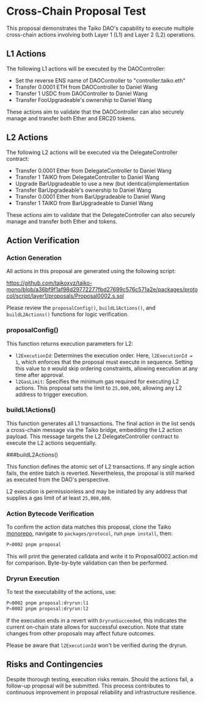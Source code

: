# Cross-Chain Proposal Test

This proposal demonstrates the Taiko DAO's capability to execute multiple cross-chain actions involving both Layer 1 (L1) and Layer 2 (L2) operations.

## L1 Actions

The following L1 actions will be executed by the DAOController:

- Set the reverse ENS name of DAOController to "controller.taiko.eth"
- Transfer 0.0001 ETH from DAOController to Daniel Wang
- Transfer 1 USDC from DAOController to Daniel Wang
- Transfer FooUpgradeable's ownership to Daniel Wang

These actions aim to validate that the DAOController can also securely manage and transfer both Ether and ERC20 tokens.

## L2 Actions

The following L2 actions will be executed via the DelegateController contract:

- Transfer 0.0001 Ether from DelegateController to Daniel Wang
- Transfer 1 TAIKO from DelegateController to Daniel Wang
- Upgrade BarUpgradeable to use a new (but identical)implementation
- Transfer BarUpgradeable's ownership to Daniel Wang
- Transfer 0.0001 Ether from BarUpgradeable to Daniel Wang
- Transfer 1 TAIKO from BarUpgradeable to Daniel Wang

These actions aim to validate that the DelegateController can also securely manage and transfer both Ether and tokens.

## Action Verification

### Action Generation

All actions in this proposal are generated using the following script:

https://github.com/taikoxyz/taiko-mono/blob/a36bf9f1af98d29772277fbd27699c576c571a2e/packages/protocol/script/layer1/proposals/Proposal0002.s.sol

Please review the `proposalConfig()`, `buildL1Actions()`, and `buildL2Actions()` functions for logic verification.

### proposalConfig()

This function returns execution parameters for L2:

- `l2ExecutionId`: Determines the execution order. Here, `l2ExecutionId = 1`, which enforces that the proposal must execute in sequence. Setting this value to `0` would skip ordering constraints, allowing execution at any time after approval.
- `l2GasLimit`: Specifies the minimum gas required for executing L2 actions. This proposal sets the limit to `25,000,000`, allowing any L2 address to trigger execution.

### buildL1Actions()

This function generates all L1 transactions. The final action in the list sends a cross-chain message via the Taiko bridge, embedding the L2 action payload. This message targets the L2 DelegateController contract to execute the L2 actions sequentially.

###buildL2Actions()

This function defines the atomic set of L2 transactions. If any single action fails, the entire batch is reverted. Nevertheless, the proposal is still marked as executed from the DAO's perspective.

L2 execution is permissionless and may be initiated by any address that supplies a gas limit of at least `25,000,000`.

### Action Bytecode Verification

To confirm the action data matches this proposal, clone the Taiko [monorepo](https://github.com/taikoxyz/taiko-mono), navigate to `packages/protocol`, run `pnpm install`, then:

```bash
P=0002 pnpm proposal
```

This will print the generated calldata and write it to Proposal0002.action.md for comparison. Byte-by-byte validation can then be performed.

### Dryrun Execution

To test the executability of the actions, use:

```bash
P=0002 pnpm proposal:dryrun:l1
P=0002 pnpm proposal:dryrun:l2
```

If the execution ends in a revert with `DryrunSucceeded`, this indicates the current on-chain state allows for successful execution. Note that state changes from other proposals may affect future outcomes.

Please be aware that `l2ExecutionId` won't be verified during the dryrun.

## Risks and Contingencies

Despite thorough testing, execution risks remain. Should the actions fail, a follow-up proposal will be submitted. This process contributes to continuous improvement in proposal reliability and infrastructure resilience.
